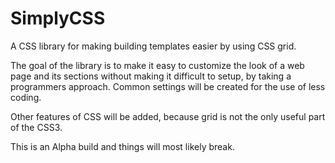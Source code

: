 # SimplyCSS
A CSS library for making building templates easier by using CSS grid.

The goal of the library is to make it easy to customize the look of a web page and its sections without making it difficult to setup, by taking a programmers approach. Common settings will be created for the use of less coding.

Other features of CSS will be added, because grid is not the only useful part of the CSS3.

This is an Alpha build and things will most likely break.
